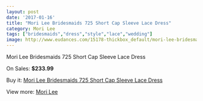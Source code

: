 ```yaml
---
layout: post
date: '2017-01-16'
title: "Mori Lee Bridesmaids 725 Short Cap Sleeve Lace Dress"
category: Mori Lee
tags: ["bridesmaids","dress","style","lace","wedding"]
image: http://www.eudances.com/15178-thickbox_default/mori-lee-bridesmaids-725-short-cap-sleeve-lace-dress.jpg
---
```

Mori Lee Bridesmaids 725 Short Cap Sleeve Lace Dress

On Sales: **$233.99**
<a href="https://www.eudances.com/en/mori-lee/4498-mori-lee-bridesmaids-725-short-cap-sleeve-lace-dress.html"><amp-img layout="responsive" width="600" height="600" src="//www.eudances.com/15178-thickbox_default/mori-lee-bridesmaids-725-short-cap-sleeve-lace-dress.jpg" alt="Mori Lee Bridesmaids 725 Short Cap Sleeve Lace Dress 0" /></a>
<a href="https://www.eudances.com/en/mori-lee/4498-mori-lee-bridesmaids-725-short-cap-sleeve-lace-dress.html"><amp-img layout="responsive" width="600" height="600" src="//www.eudances.com/15183-thickbox_default/mori-lee-bridesmaids-725-short-cap-sleeve-lace-dress.jpg" alt="Mori Lee Bridesmaids 725 Short Cap Sleeve Lace Dress 1" /></a>
<a href="https://www.eudances.com/en/mori-lee/4498-mori-lee-bridesmaids-725-short-cap-sleeve-lace-dress.html"><amp-img layout="responsive" width="600" height="600" src="//www.eudances.com/15182-thickbox_default/mori-lee-bridesmaids-725-short-cap-sleeve-lace-dress.jpg" alt="Mori Lee Bridesmaids 725 Short Cap Sleeve Lace Dress 2" /></a>
<a href="https://www.eudances.com/en/mori-lee/4498-mori-lee-bridesmaids-725-short-cap-sleeve-lace-dress.html"><amp-img layout="responsive" width="600" height="600" src="//www.eudances.com/15181-thickbox_default/mori-lee-bridesmaids-725-short-cap-sleeve-lace-dress.jpg" alt="Mori Lee Bridesmaids 725 Short Cap Sleeve Lace Dress 3" /></a>
<a href="https://www.eudances.com/en/mori-lee/4498-mori-lee-bridesmaids-725-short-cap-sleeve-lace-dress.html"><amp-img layout="responsive" width="600" height="600" src="//www.eudances.com/15180-thickbox_default/mori-lee-bridesmaids-725-short-cap-sleeve-lace-dress.jpg" alt="Mori Lee Bridesmaids 725 Short Cap Sleeve Lace Dress 4" /></a>
<a href="https://www.eudances.com/en/mori-lee/4498-mori-lee-bridesmaids-725-short-cap-sleeve-lace-dress.html"><amp-img layout="responsive" width="600" height="600" src="//www.eudances.com/15179-thickbox_default/mori-lee-bridesmaids-725-short-cap-sleeve-lace-dress.jpg" alt="Mori Lee Bridesmaids 725 Short Cap Sleeve Lace Dress 5" /></a>

Buy it: [Mori Lee Bridesmaids 725 Short Cap Sleeve Lace Dress](https://www.eudances.com/en/mori-lee/4498-mori-lee-bridesmaids-725-short-cap-sleeve-lace-dress.html "Mori Lee Bridesmaids 725 Short Cap Sleeve Lace Dress")

View more: [Mori Lee](https://www.eudances.com/en/65-mori-lee "Mori Lee")